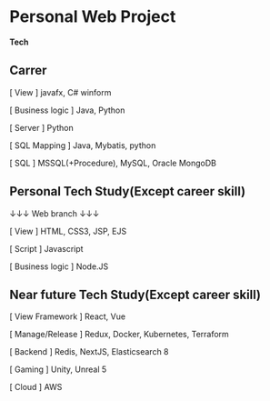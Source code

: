# Personal Web Project

**Tech**

**Carrer**
---------------------------------------
[ View ]
javafx, C# winform

[ Business logic ]
Java, Python

[ Server ]
Python

[ SQL Mapping ]
Java, Mybatis, python

[ SQL ]
MSSQL(+Procedure), MySQL, Oracle
MongoDB



**Personal Tech Study(Except career skill)**
---------------------------------------
↓↓↓ Web branch ↓↓↓

[ View ]
HTML, CSS3, JSP, EJS

[ Script ]
Javascript

[ Business logic ]
Node.JS


**Near future Tech Study(Except career skill)**
---------------------------------------
[ View Framework ]
React, Vue

[ Manage/Release ]
Redux, Docker, Kubernetes, Terraform

[ Backend ]
Redis, NextJS, Elasticsearch 8

[ Gaming ]
Unity, Unreal 5

[ Cloud ]
AWS

